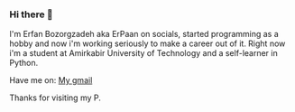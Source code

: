 ### Hi there 👋

I'm Erfan Bozorgzadeh aka ErPaan on socials, started programming as a hobby and now i'm working seriously to make a career out of it.
Right now i'm a student at Amirkabir University of Technology and a self-learner in Python.

Have me on: <a href="mailto:imerfanb@gmail.com? subject=subject text" >My gmail</a>

Thanks for visiting my P.
